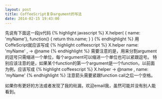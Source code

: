 ```yaml
---
layout: post
title: CoffeeScript复杂argument的写法
date: 2014-02-15 19:43:00
---
```


先说有下面这一段js代码
{% highlight javascript %}
X.helper(
    { name: 'myName'},
    function() {
        return this.name;
    }
)
{% endhighlight %}
用CoffeScript就应该写成
{% highlight coffeescript %}
X.helper
  name: 'myName'
  , ->
    @name
{% endhighlight %}
需要注意的是，用来分割argument的逗号只需缩进一个单位，每个argument可以缩进一个单位也可以紧跟逗号。
特别应该注意的是，如果某个function的第一个argument是一个function，以前面为例，应该写成
{% highlight coffeescript %}
X.helper ->
    @name
  , name: 'myName'
{% endhighlight %}
注意箭头需要紧跟function call之后一个空格。

如果你有更好的方法或者发现了我的纰漏，欢迎email我，虽然可能并没有别人能看到。
